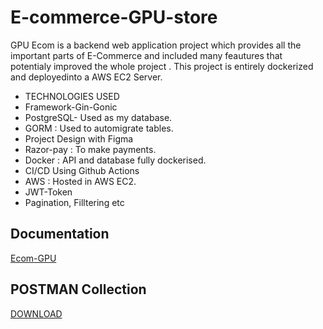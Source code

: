 

# E-commerce-GPU-store
GPU Ecom is a backend web application project which provides all the important parts of E-Commerce and included many feautures that potentialy improved the whole project . This project is entirely dockerized and deployedinto a AWS EC2 Server.
- TECHNOLOGIES USED
- Framework-Gin-Gonic
- PostgreSQL- Used as my database.
- GORM : Used to automigrate tables.
- Project Design with Figma
- Razor-pay : To make payments.
- Docker : API and database fully dockerised.
- CI/CD Using Github Actions
- AWS : Hosted in AWS EC2.
- JWT-Token
- Pagination, Filltering etc


## Documentation

[Ecom-GPU](https://documenter.getpostman.com/view/23876360/2s93JtPiCw)



## POSTMAN Collection

[DOWNLOAD](https://elements.getpostman.com/redirect?entityId=23876360-bfd9b8d1-2310-4ae5-80e7-db7f63040a21&entityType=collection)


